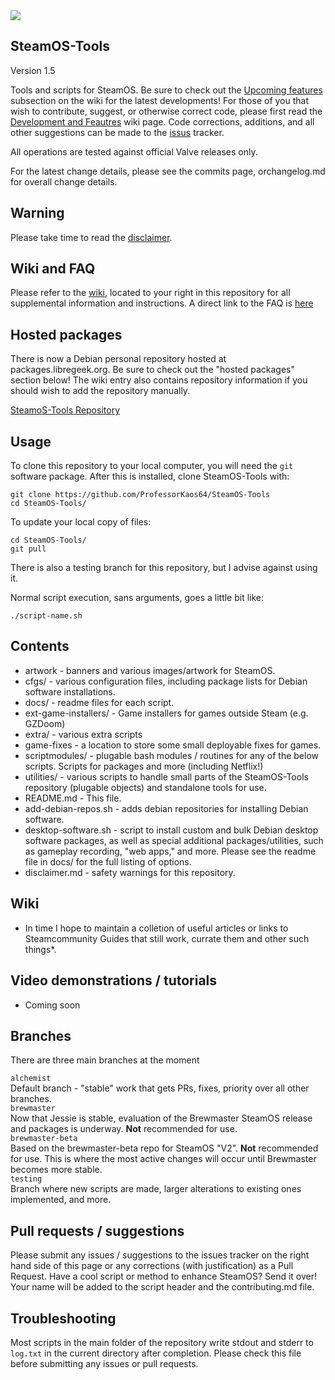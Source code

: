 <img src="ttps://github.com/ProfessorKaos64/SteamOS-Tools/raw/brewmaster/artwork/SteamOS-Tools.png"/>

## SteamOS-Tools

Version 1.5

Tools and scripts for SteamOS. Be sure to check out the [Upcoming features](https://github.com/ProfessorKaos64/SteamOS-Tools/wiki/Development-and-Features#upcoming-planned-features) subsection on the wiki for the latest developments! For those of you that wish to contribute, suggest, or otherwise correct code, please first read the [Development and Feautres](https://github.com/ProfessorKaos64/SteamOS-Tools/wiki/Development-and-Features) wiki page. Code corrections, additions, and all other suggestions can be made to the [issus](https://github.com/ProfessorKaos64/SteamOS-Tools/issues) tracker.

All operations are tested against official Valve releases only.

For the latest change details, please see the commits page, orchangelog.md for overall change details.

## Warning

Please take time to read the [disclaimer](https://github.com/ProfessorKaos64/SteamOS-Tools/blob/alchemist/disclaimer.md).

## Wiki and FAQ

Please refer to the [wiki](https://github.com/ProfessorKaos64/SteamOS-Tools/wiki), located to your right in this repository for all supplemental information and instructions. A direct link to the FAQ is [here](https://github.com/ProfessorKaos64/SteamOS-Tools/wiki/FAQ)

## Hosted packages

There is now a Debian personal repository hosted at packages.libregeek.org. Be sure to check out the "hosted packages" section below! The wiki entry also contains repository information if you should wish to add the repository manually.

[SteamoS-Tools Repository](https://github.com/ProfessorKaos64/SteamOS-Tools/wiki/SteamOS-Tools-Repository)

## Usage

To clone this repository to your local computer, you will need the `git` software package. After this is installed, clone SteamOS-Tools with:
```
git clone https://github.com/ProfessorKaos64/SteamOS-Tools
cd SteamOS-Tools/
```

To update your local copy of files:
```
cd SteamOS-Tools/
git pull
```

There is also a testing branch for this repository, but I advise against using it.

Normal script execution, sans arguments, goes a little bit like:

```
./script-name.sh
```

## Contents
* artwork - banners and various images/artwork for SteamOS.
* cfgs/ - various configuration files, including package lists for Debian software installations.
* docs/ - readme files for each script.
* ext-game-installers/ - Game installers for games outside Steam (e.g. GZDoom)
* extra/ - various extra scripts
* game-fixes - a location to store some small deployable fixes for games.
* scriptmodules/ - plugable bash modules / routines for any of the below scripts. Scripts for packages and more (including Netflix!)
* utilities/ - various scripts to handle small parts of the SteamOS-Tools repository (plugable objects) and standalone tools for use.
* README.md - This file.
* add-debian-repos.sh - adds debian repositories for installing Debian software.
* desktop-software.sh - script to install custom and bulk Debian desktop software packages, as well as special additional packages/utilities, such as gameplay recording, "web apps," and more. Please see the readme file in docs/ for the full listing of options.
* disclaimer.md - safety warnings for this repository.

## Wiki
- In time I hope to maintain a colletion of useful articles or links to Steamcommunity Guides that still work, currate them and other such things*.

## Video demonstrations / tutorials

* Coming soon

## Branches
There are three main branches at the moment

`alchemist`  
Default branch - "stable" work that gets PRs, fixes, priority over all other branches.  
`brewmaster`  
Now that Jessie is stable, evaluation of the Brewmaster SteamOS release and packages is underway. **Not** recommended for use.  
`brewmaster-beta`  
Based on the brewmaster-beta repo for SteamOS "V2". **Not** recommended for use.  This is where the most active changes will occur until Brewmaster becomes more stable.  
`testing`  
Branch where new scripts are made, larger alterations to existing ones implemented, and more.  

## Pull requests / suggestions
Please submit any issues / suggestions to the issues tracker on the right hand side of this page
or any corrections (with justification) as a Pull Request. Have a cool script or method to enhance SteamOS? Send it over! Your name will be added to the script header and the contributing.md file. 

## Troubleshooting
Most scripts in the main folder of the repository write stdout and stderr to `log.txt` in the current directory after completion. Please check this file before submitting any issues or pull requests.
